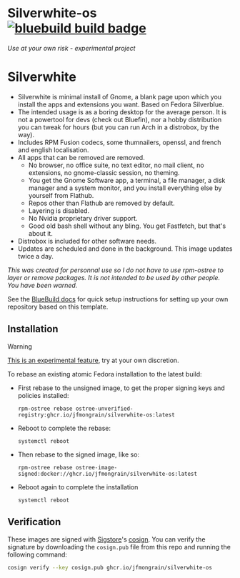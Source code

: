 # Silverwhite-os &nbsp; [![bluebuild build badge](https://github.com/jfmongrain/silverwhite-os/actions/workflows/build.yml/badge.svg)](https://github.com/jfmongrain/silverwhite-os/actions/workflows/build.yml)

*Use at your own risk - experimental project*

Silverwhite 
===============
- Silverwhite is minimal install of Gnome, a blank page upon which you install the apps and extensions you want.  Based on Fedora Silverblue.
- The intended usage is as a boring desktop for the average person.  It is not a powertool for devs (check out Bluefin), nor a hobby distribution you can tweak for hours (but you can run Arch in a distrobox, by the way).
- Includes RPM Fusion codecs, some thumnailers, openssl, and french and english localisation.
- All apps that can be removed are removed.
  - No browser, no office suite, no text editor, no mail client, no extensions, no gnome-classic session, no theming.
  - You get the Gnome Software app, a terminal, a file manager, a disk manager and a system monitor, and you install everything else by yourself from Flathub.
  - Repos other than Flathub are removed by default.
  - Layering is disabled.
  - No Nvidia proprietary driver support.
  - Good old bash shell without any bling.  You get Fastfetch, but that's about it.
- Distrobox is included for other software needs.
- Updates are scheduled and done in the background.  This image updates twice a day.

*This was created for personnal use so I do not have to use rpm-ostree to layer or remove packages.  It is not intended to be used by other people.  You have been warned.*

See the [BlueBuild docs](https://blue-build.org/how-to/setup/) for quick setup instructions for setting up your own repository based on this template.

## Installation

> [!WARNING]  
> [This is an experimental feature](https://www.fedoraproject.org/wiki/Changes/OstreeNativeContainerStable), try at your own discretion.

To rebase an existing atomic Fedora installation to the latest build:

- First rebase to the unsigned image, to get the proper signing keys and policies installed:
  ```
  rpm-ostree rebase ostree-unverified-registry:ghcr.io/jfmongrain/silverwhite-os:latest
  ```
- Reboot to complete the rebase:
  ```
  systemctl reboot
  ```
- Then rebase to the signed image, like so:
  ```
  rpm-ostree rebase ostree-image-signed:docker://ghcr.io/jfmongrain/silverwhite-os:latest
  ```
- Reboot again to complete the installation
  ```
  systemctl reboot
  ```

## Verification

These images are signed with [Sigstore](https://www.sigstore.dev/)'s [cosign](https://github.com/sigstore/cosign). You can verify the signature by downloading the `cosign.pub` file from this repo and running the following command:

```bash
cosign verify --key cosign.pub ghcr.io/jfmongrain/silverwhite-os
```
